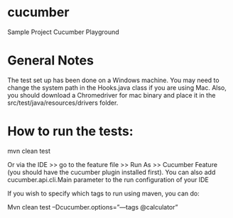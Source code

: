 # cucumber
Sample Project
Cucumber Playground

# General Notes
The test set up has been done on a Windows machine. 
You may need to change the system path in the Hooks.java class 
if you are using Mac. Also, you should download a Chromedriver 
for mac binary and place it in the src/test/java/resources/drivers folder.

# How to run the tests:

mvn clean test

Or via the IDE >> go to the feature file >> Run As >> Cucumber Feature (you should have the cucumber plugin installed first). 
You can also add cucumber.api.cli.Main parameter to the run configuration of your IDE

If you wish to specify which tags to run using maven, you can do:

Mvn clean test –Dcucumber.options=”—tags @calculator”
